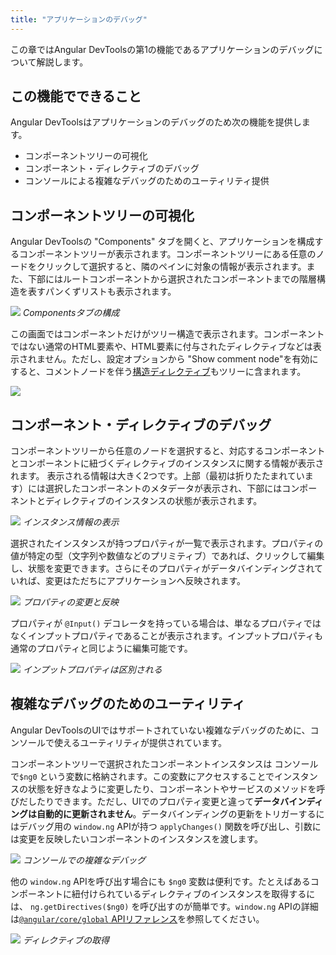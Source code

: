 ```yaml
---
title: "アプリケーションのデバッグ"
---
```


この章ではAngular DevToolsの第1の機能であるアプリケーションのデバッグについて解説します。

## この機能でできること

Angular DevToolsはアプリケーションのデバッグのため次の機能を提供します。

- コンポーネントツリーの可視化
- コンポーネント・ディレクティブのデバッグ
- コンソールによる複雑なデバッグのためのユーティリティ提供

## コンポーネントツリーの可視化

Angular DevToolsの "Components" タブを開くと、アプリケーションを構成するコンポーネントツリーが表示されます。コンポーネントツリーにある任意のノードをクリックして選択すると、隣のペインに対象の情報が表示されます。また、下部にはルートコンポーネントから選択されたコンポーネントまでの階層構造を表すパンくずリストも表示されます。

![](https://storage.googleapis.com/zenn-user-upload/kf1a4gneyycqccl0cbgmj8eaf9cn)
*Componentsタブの構成*

この画面ではコンポーネントだけがツリー構造で表示されます。コンポーネントではない通常のHTML要素や、HTML要素に付与されたディレクティブなどは表示されません。ただし、設定オプションから "Show comment node"を有効にすると、コメントノードを伴う[構造ディレクティブ](https://angular.jp/guide/structural-directives)もツリーに含まれます。

![](https://storage.googleapis.com/zenn-user-upload/js36hym07h8wu71pufwfc13c1weo)

## コンポーネント・ディレクティブのデバッグ

コンポーネントツリーから任意のノードを選択すると、対応するコンポーネントとコンポーネントに紐づくディレクティブのインスタンスに関する情報が表示されます。
表示される情報は大きく2つです。上部（最初は折りたたまれています）には選択したコンポーネントのメタデータが表示され、下部にはコンポーネントとディレクティブのインスタンスの状態が表示されます。

![](https://storage.googleapis.com/zenn-user-upload/2syzildfjncv5i87f9js86jwv7s7)
*インスタンス情報の表示*

選択されたインスタンスが持つプロパティが一覧で表示されます。プロパティの値が特定の型（文字列や数値などのプリミティブ）であれば、クリックして編集し、状態を変更できます。さらにそのプロパティがデータバインディングされていれば、変更はただちにアプリケーションへ反映されます。

![](https://i.gyazo.com/4e7d51757c843408f76d20e8df041f63.gif)
*プロパティの変更と反映*

プロパティが `@Input()` デコレータを持っている場合は、単なるプロパティではなくインプットプロパティであることが表示されます。インプットプロパティも通常のプロパティと同じように編集可能です。

![](https://storage.googleapis.com/zenn-user-upload/461m4bv3im14uz1za5gxw346oy8i)
*インプットプロパティは区別される*

## 複雑なデバッグのためのユーティリティ

Angular DevToolsのUIではサポートされていない複雑なデバッグのために、コンソールで使えるユーティリティが提供されています。

コンポーネントツリーで選択されたコンポーネントインスタンスは コンソールで`$ng0` という変数に格納されます。この変数にアクセスすることでインスタンスの状態を好きなように変更したり、コンポーネントやサービスのメソッドを呼びだしたりできます。ただし、UIでのプロパティ変更と違って**データバインディングは自動的に更新されません**。データバインディングの更新をトリガーするにはデバッグ用の `window.ng` APIが持つ `applyChanges()` 関数を呼び出し、引数には変更を反映したいコンポーネントのインスタンスを渡します。

![](https://i.gyazo.com/133609b853862546a2eac1a277d97162.gif)
*コンソールでの複雑なデバッグ*

他の `window.ng` APIを呼び出す場合にも `$ng0` 変数は便利です。たとえばあるコンポーネントに紐付けられているディレクティブのインスタンスを取得するには、 `ng.getDirectives($ng0)` を呼び出すのが簡単です。`window.ng` APIの詳細は[`@angular/core/global` APIリファレンス](https://angular.io/api/core/global)を参照してください。

![](https://storage.googleapis.com/zenn-user-upload/fcht4yxr49xf6vozzntwtyxu54dn)
*ディレクティブの取得*


